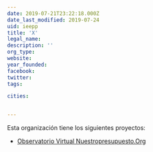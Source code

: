 ```yaml
---
date: 2019-07-21T23:22:18.000Z
date_last_modified: 2019-07-24
uid: ieepp
title: 'X'
legal_name: 
description: ''
org_type: 
website: 
year_founded: 
facebook: 
twitter: 
tags:

cities: 


---
```


Esta organización tiene los siguientes proyectos:

- [Observatorio Virtual Nuestropresupuesto.Org](/proyectos/observatorio-virtual-nuestropresupuesto-org)

